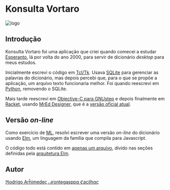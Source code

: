 # Konsulta Vortaro

![logo](http://cacilhas.info/misc/vortaro.png)

## Introdução

Konsulta Vortaro foi uma aplicação que criei quando comecei a estudar
[Esperanto](http://esperanto.org.br/info/), lá por volta do ano 2000, para
servir de dicionário *desktop* para meus estudos.

Inicialmente escrevi o código em [Tcl/Tk](http://tcl.tk/). Usava
[SQLite](https://sqlite.org/) para gerenciar as palavras do dicionário, mas
depois percebi que, para o que se propõe a aplicação, um arquivo texto
funcionaria melhor. Foi quando reescrevi em [Python](https://www.python.org/),
removendo o SQLite.

Mais tarde reescrevi em
[Objective-C para GNUstep](http://www.gnustep.org/) e depois finalmente em
[Racket](http://racket-lang.org/), usando
[MrEd Designer](https://docs.racket-lang.org/scheme/mred.html), que é a
[versão oficial atual](https://bitbucket.org/cacilhas/konsulta-vortaro).

## Versão *on-line*

Como exercício de
[ML](https://pt.wikipedia.org/wiki/ML_(linguagem_de_programação)), resolvi
escrever uma versão *on-line* do dicionário usando
[Elm](http://elm-lang.org/), um linguagem da família que compila para
Javascript.

O código todo está contido em
[apenas um arquivo](https://github.com/cacilhas/vortaro/blob/master/Main.elm),
divido nas seções definidas pela
[arquitetura Elm](https://guide.elm-lang.org/architecture/).

## Autor

[ℜodrigo Arĥimedeς ℳontegasppα ℭacilhας](http://cacilhas.info/montegasppa/author.html)

